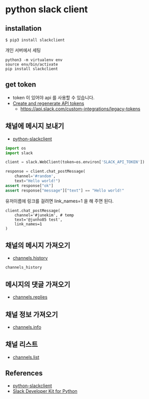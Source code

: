 # python slack client


## installation
```
$ pip3 install slackclient
```

개인 서버에서 세팅
```
python3 -m virtualenv env
source env/bin/activate
pip install slackclient
```

## get token
* token 이 있어야 api 를 사용할 수 있습니다.
* [Create and regenerate API tokens](https://the-gardeners-season4.slack.com/help/articles/215770388)
  * https://api.slack.com/custom-integrations/legacy-tokens

## 채널에 메시지 보내기
* [python-slackclient](https://github.com/slackapi/python-slackclient)

```python
import os
import slack

client = slack.WebClient(token=os.environ['SLACK_API_TOKEN'])

response = client.chat_postMessage(
    channel='#random',
    text="Hello world!")
assert response["ok"]
assert response["message"]["text"] == "Hello world!"
```

유저이름에 링크를 걸려면 link_names=1 을 해 주면 된다.
```
client.chat_postMessage(
    channel='#junekim', # temp
    text='@junho85 test',
    link_names=1
)
```

## 채널의 메시지 가져오기
* [channels.history](https://api.slack.com/methods/channels.history)

```
channels_history
```


## 메시지의 댓글 가져오기
* [channels.replies](https://api.slack.com/methods/channels.replies)

## 채널 정보 가져오기
* [channels.info](https://api.slack.com/methods/channels.info)

## 채널 리스트
* [channels.list](https://api.slack.com/methods/channels.list)

## References
* [python-slackclient](https://github.com/slackapi/python-slackclient)
* [Slack Developer Kit for Python](https://slack.dev/python-slackclient/)